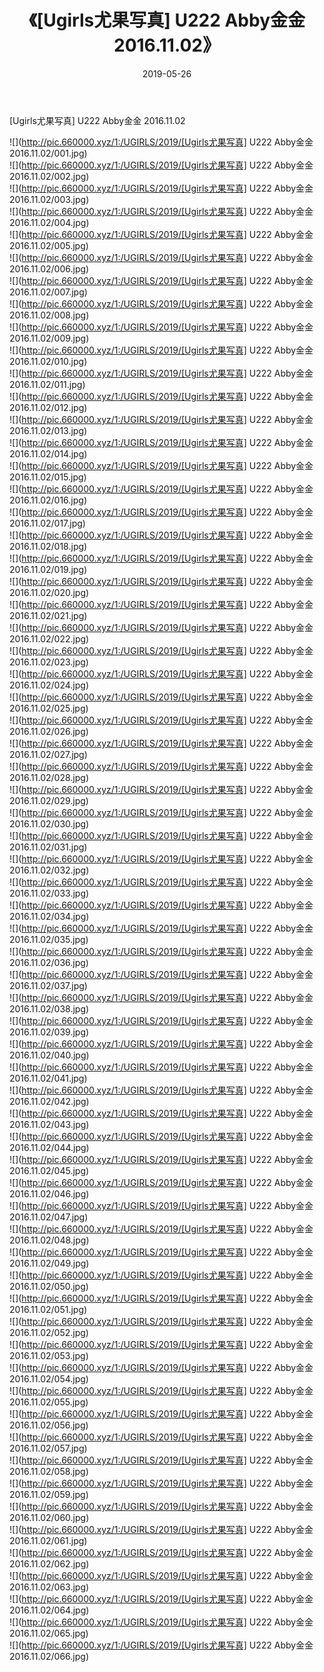 ﻿---
layout: post
title:  《[Ugirls尤果写真] U222 Abby金金 2016.11.02》
date:   2019-05-26
img: http://pic.660000.xyz/1:/UGIRLS/2019/[Ugirls尤果写真] U222 Abby金金 2016.11.02/000.jpg
categories: [美女, 清纯, 唯美]
---

[Ugirls尤果写真] U222 Abby金金 2016.11.02

 ![](http://pic.660000.xyz/1:/UGIRLS/2019/[Ugirls尤果写真] U222 Abby金金 2016.11.02/001.jpg) <br>![](http://pic.660000.xyz/1:/UGIRLS/2019/[Ugirls尤果写真] U222 Abby金金 2016.11.02/002.jpg) <br>![](http://pic.660000.xyz/1:/UGIRLS/2019/[Ugirls尤果写真] U222 Abby金金 2016.11.02/003.jpg) <br>![](http://pic.660000.xyz/1:/UGIRLS/2019/[Ugirls尤果写真] U222 Abby金金 2016.11.02/004.jpg) <br>![](http://pic.660000.xyz/1:/UGIRLS/2019/[Ugirls尤果写真] U222 Abby金金 2016.11.02/005.jpg) <br>![](http://pic.660000.xyz/1:/UGIRLS/2019/[Ugirls尤果写真] U222 Abby金金 2016.11.02/006.jpg) <br>![](http://pic.660000.xyz/1:/UGIRLS/2019/[Ugirls尤果写真] U222 Abby金金 2016.11.02/007.jpg) <br>![](http://pic.660000.xyz/1:/UGIRLS/2019/[Ugirls尤果写真] U222 Abby金金 2016.11.02/008.jpg) <br>![](http://pic.660000.xyz/1:/UGIRLS/2019/[Ugirls尤果写真] U222 Abby金金 2016.11.02/009.jpg) <br>![](http://pic.660000.xyz/1:/UGIRLS/2019/[Ugirls尤果写真] U222 Abby金金 2016.11.02/010.jpg) <br>![](http://pic.660000.xyz/1:/UGIRLS/2019/[Ugirls尤果写真] U222 Abby金金 2016.11.02/011.jpg) <br>![](http://pic.660000.xyz/1:/UGIRLS/2019/[Ugirls尤果写真] U222 Abby金金 2016.11.02/012.jpg) <br>![](http://pic.660000.xyz/1:/UGIRLS/2019/[Ugirls尤果写真] U222 Abby金金 2016.11.02/013.jpg) <br>![](http://pic.660000.xyz/1:/UGIRLS/2019/[Ugirls尤果写真] U222 Abby金金 2016.11.02/014.jpg) <br>![](http://pic.660000.xyz/1:/UGIRLS/2019/[Ugirls尤果写真] U222 Abby金金 2016.11.02/015.jpg) <br>![](http://pic.660000.xyz/1:/UGIRLS/2019/[Ugirls尤果写真] U222 Abby金金 2016.11.02/016.jpg) <br>![](http://pic.660000.xyz/1:/UGIRLS/2019/[Ugirls尤果写真] U222 Abby金金 2016.11.02/017.jpg) <br>![](http://pic.660000.xyz/1:/UGIRLS/2019/[Ugirls尤果写真] U222 Abby金金 2016.11.02/018.jpg) <br>![](http://pic.660000.xyz/1:/UGIRLS/2019/[Ugirls尤果写真] U222 Abby金金 2016.11.02/019.jpg) <br>![](http://pic.660000.xyz/1:/UGIRLS/2019/[Ugirls尤果写真] U222 Abby金金 2016.11.02/020.jpg) <br>![](http://pic.660000.xyz/1:/UGIRLS/2019/[Ugirls尤果写真] U222 Abby金金 2016.11.02/021.jpg) <br>![](http://pic.660000.xyz/1:/UGIRLS/2019/[Ugirls尤果写真] U222 Abby金金 2016.11.02/022.jpg) <br>![](http://pic.660000.xyz/1:/UGIRLS/2019/[Ugirls尤果写真] U222 Abby金金 2016.11.02/023.jpg) <br>![](http://pic.660000.xyz/1:/UGIRLS/2019/[Ugirls尤果写真] U222 Abby金金 2016.11.02/024.jpg) <br>![](http://pic.660000.xyz/1:/UGIRLS/2019/[Ugirls尤果写真] U222 Abby金金 2016.11.02/025.jpg) <br>![](http://pic.660000.xyz/1:/UGIRLS/2019/[Ugirls尤果写真] U222 Abby金金 2016.11.02/026.jpg) <br>![](http://pic.660000.xyz/1:/UGIRLS/2019/[Ugirls尤果写真] U222 Abby金金 2016.11.02/027.jpg) <br>![](http://pic.660000.xyz/1:/UGIRLS/2019/[Ugirls尤果写真] U222 Abby金金 2016.11.02/028.jpg) <br>![](http://pic.660000.xyz/1:/UGIRLS/2019/[Ugirls尤果写真] U222 Abby金金 2016.11.02/029.jpg) <br>![](http://pic.660000.xyz/1:/UGIRLS/2019/[Ugirls尤果写真] U222 Abby金金 2016.11.02/030.jpg) <br>![](http://pic.660000.xyz/1:/UGIRLS/2019/[Ugirls尤果写真] U222 Abby金金 2016.11.02/031.jpg) <br>![](http://pic.660000.xyz/1:/UGIRLS/2019/[Ugirls尤果写真] U222 Abby金金 2016.11.02/032.jpg) <br>![](http://pic.660000.xyz/1:/UGIRLS/2019/[Ugirls尤果写真] U222 Abby金金 2016.11.02/033.jpg) <br>![](http://pic.660000.xyz/1:/UGIRLS/2019/[Ugirls尤果写真] U222 Abby金金 2016.11.02/034.jpg) <br>![](http://pic.660000.xyz/1:/UGIRLS/2019/[Ugirls尤果写真] U222 Abby金金 2016.11.02/035.jpg) <br>![](http://pic.660000.xyz/1:/UGIRLS/2019/[Ugirls尤果写真] U222 Abby金金 2016.11.02/036.jpg) <br>![](http://pic.660000.xyz/1:/UGIRLS/2019/[Ugirls尤果写真] U222 Abby金金 2016.11.02/037.jpg) <br>![](http://pic.660000.xyz/1:/UGIRLS/2019/[Ugirls尤果写真] U222 Abby金金 2016.11.02/038.jpg) <br>![](http://pic.660000.xyz/1:/UGIRLS/2019/[Ugirls尤果写真] U222 Abby金金 2016.11.02/039.jpg) <br>![](http://pic.660000.xyz/1:/UGIRLS/2019/[Ugirls尤果写真] U222 Abby金金 2016.11.02/040.jpg) <br>![](http://pic.660000.xyz/1:/UGIRLS/2019/[Ugirls尤果写真] U222 Abby金金 2016.11.02/041.jpg) <br>![](http://pic.660000.xyz/1:/UGIRLS/2019/[Ugirls尤果写真] U222 Abby金金 2016.11.02/042.jpg) <br>![](http://pic.660000.xyz/1:/UGIRLS/2019/[Ugirls尤果写真] U222 Abby金金 2016.11.02/043.jpg) <br>![](http://pic.660000.xyz/1:/UGIRLS/2019/[Ugirls尤果写真] U222 Abby金金 2016.11.02/044.jpg) <br>![](http://pic.660000.xyz/1:/UGIRLS/2019/[Ugirls尤果写真] U222 Abby金金 2016.11.02/045.jpg) <br>![](http://pic.660000.xyz/1:/UGIRLS/2019/[Ugirls尤果写真] U222 Abby金金 2016.11.02/046.jpg) <br>![](http://pic.660000.xyz/1:/UGIRLS/2019/[Ugirls尤果写真] U222 Abby金金 2016.11.02/047.jpg) <br>![](http://pic.660000.xyz/1:/UGIRLS/2019/[Ugirls尤果写真] U222 Abby金金 2016.11.02/048.jpg) <br>![](http://pic.660000.xyz/1:/UGIRLS/2019/[Ugirls尤果写真] U222 Abby金金 2016.11.02/049.jpg) <br>![](http://pic.660000.xyz/1:/UGIRLS/2019/[Ugirls尤果写真] U222 Abby金金 2016.11.02/050.jpg) <br>![](http://pic.660000.xyz/1:/UGIRLS/2019/[Ugirls尤果写真] U222 Abby金金 2016.11.02/051.jpg) <br>![](http://pic.660000.xyz/1:/UGIRLS/2019/[Ugirls尤果写真] U222 Abby金金 2016.11.02/052.jpg) <br>![](http://pic.660000.xyz/1:/UGIRLS/2019/[Ugirls尤果写真] U222 Abby金金 2016.11.02/053.jpg) <br>![](http://pic.660000.xyz/1:/UGIRLS/2019/[Ugirls尤果写真] U222 Abby金金 2016.11.02/054.jpg) <br>![](http://pic.660000.xyz/1:/UGIRLS/2019/[Ugirls尤果写真] U222 Abby金金 2016.11.02/055.jpg) <br>![](http://pic.660000.xyz/1:/UGIRLS/2019/[Ugirls尤果写真] U222 Abby金金 2016.11.02/056.jpg) <br>![](http://pic.660000.xyz/1:/UGIRLS/2019/[Ugirls尤果写真] U222 Abby金金 2016.11.02/057.jpg) <br>![](http://pic.660000.xyz/1:/UGIRLS/2019/[Ugirls尤果写真] U222 Abby金金 2016.11.02/058.jpg) <br>![](http://pic.660000.xyz/1:/UGIRLS/2019/[Ugirls尤果写真] U222 Abby金金 2016.11.02/059.jpg) <br>![](http://pic.660000.xyz/1:/UGIRLS/2019/[Ugirls尤果写真] U222 Abby金金 2016.11.02/060.jpg) <br>![](http://pic.660000.xyz/1:/UGIRLS/2019/[Ugirls尤果写真] U222 Abby金金 2016.11.02/061.jpg) <br>![](http://pic.660000.xyz/1:/UGIRLS/2019/[Ugirls尤果写真] U222 Abby金金 2016.11.02/062.jpg) <br>![](http://pic.660000.xyz/1:/UGIRLS/2019/[Ugirls尤果写真] U222 Abby金金 2016.11.02/063.jpg) <br>![](http://pic.660000.xyz/1:/UGIRLS/2019/[Ugirls尤果写真] U222 Abby金金 2016.11.02/064.jpg) <br>![](http://pic.660000.xyz/1:/UGIRLS/2019/[Ugirls尤果写真] U222 Abby金金 2016.11.02/065.jpg) <br>![](http://pic.660000.xyz/1:/UGIRLS/2019/[Ugirls尤果写真] U222 Abby金金 2016.11.02/066.jpg) <br>